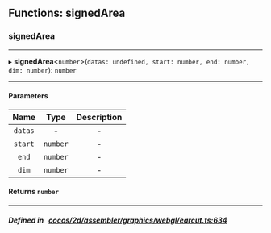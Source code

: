 ## Functions: signedArea

### signedArea


___
▸ **signedArea**<`number`\>(`datas: undefined, start: number, end: number, dim: number`): `number`
___


#### Parameters

| Name | Type | Description |
| :------: | :------: | :------: |
| `datas` | - | - |
| `start` | `number` | - |
| `end` | `number` | - |
| `dim` | `number` | - |

#### Returns `number` 
___


##### Defined in &nbsp;   [cocos/2d/assembler/graphics/webgl/earcut.ts:634](https://github.com/cocos-creator/engine/blob/c7bf6b8a9/cocos/2d/assembler/graphics/webgl/earcut.ts#L634)&nbsp;

